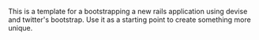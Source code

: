 This is a template for a bootstrapping a new rails application using devise and twitter's bootstrap. Use it as a starting point to create something more unique.